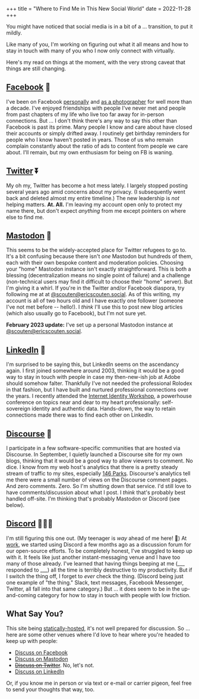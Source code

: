 +++
title = "Where to Find Me in This New Social World"
date = 2022-11-28
+++

You might have noticed that social media is in a bit of a ... transition, to put it mildly.

<!-- more -->

Like many of you, I'm working on figuring out what it all means and how to stay in touch with many of you who I now only connect with virtually.

Here's my read on things at the moment, with the very strong caveat that things are still changing.

## [Facebook](https://www.facebook.com/eric.scouten) 🔽

I've been on Facebook [personally](https://www.facebook.com/eric.scouten) and [as a photographer](https://www.facebook.com/eric.scouten.photo/) for well more than a decade. I've enjoyed friendships with people I've never met and people from past chapters of my life who live too far away for in-person connections. But ... I don't think there's any way to say this other than Facebook is past its prime. Many people I know and care about have closed their accounts or simply drifted away. I routinely get birthday reminders for people who I know haven't posted in years. Those of us who remain complain constantly about the ratio of ads to content from people we care about. I'll remain, but my own enthusiasm for being on FB is waning.

## [Twitter](https://twitter.com/scouten) ⏬

My oh my, Twitter has become a hot mess lately. I largely stopped posting several years ago amid concerns about my privacy. (I subsequently went back and deleted almost my entire timeline.) The new leadership is _not_ helping matters. **At. All.** I'm leaving my account open only to protect my name there, but don't expect _anything_ from me except pointers on where else to find me.

## [Mastodon](https://ericscouten.social/@scouten) 🔼

This seems to be the widely-accepted place for Twitter refugees to go to. It's a bit confusing because there isn't _one_ Mastodon but hundreds of them, each with their own bespoke content and moderation policies. Choosing your "home" Mastodon instance isn't exactly straightforward. This is both a blessing (decentralization means no single point of failure) and a challenge (non-technical users may find it difficult to choose their "home" server). But I'm giving it a whirl. If you're in the Twitter and/or Facebook diaspora, try following me at at <a rel="me" href="https://ericscouten.social/@scouten">@scouten@ericscouten.social</a>. As of this writing, my account is all of two hours old and I have exactly one follower (someone I've not met before -- hello!). I _think_ I'll use this to post new blog articles (which also usually go to Facebook), but I'm not sure yet.

**February 2023 update:** I've set up a personal Mastodon instance at [@scouten@ericscouten.social](https://ericscouten.social/@scouten).

## [LinkedIn](https://www.linkedin.com/in/ericscouten) 🔼

I'm surprised to be saying this, but LinkedIn seems on the ascendancy again. I first joined somewhere around 2003, thinking it would be a good way to stay in touch with people in case my then-new-ish job at Adobe should somehow falter. Thankfully I've not needed the professional Rolodex in that fashion, but I have built and nurtured professional connections over the years. I recently attended the [Internet Identity Workshop](https://internetidentityworkshop.com), a powerhouse conference on topics near and dear to my heart professionally: self-sovereign identity and authentic data. Hands-down, the way to retain connections made there was to find each other on LinkedIn.

## [Discourse](https://www.discourse.org) 🔽

I participate in a few software-specific communities that are hosted via Discourse. In September, I quietly launched a Discourse site for my own blogs, thinking that it would be a good way to allow viewers to comment. No dice. I know from my web host's analytics that there is a pretty steady stream of traffic to my sites, especially [146 Parks](https://146parks.blog). Discourse's analytics tell me there were a small number of views on the Discourse comment pages. And zero comments. Zero. So I'm shutting down that service. I'd still love to have comments/discussion about what I post. I _think_ that's probably best handled off-site. I'm thinking that's probably Mastodon or Discord (see below).

## [Discord](https://discord.com) 🤷🏻‍♂️

I'm still figuring this one out. (My teenager is _way_ ahead of me here! 🤣) At [work](https://contentauthenticity.org), we started using Discord a few months ago as a discussion forum for our open-source efforts. To be completely honest, I've struggled to keep up with it. It feels like just another instant-messaging venue and I have too many of those already. I've learned that having things beeping at me (___ responded to ___) all the time is terribly destructive to my productivity. But if I switch the thing off, I forget to _ever_ check the thing. (Discord being just one example of "the thing." Slack, text messages, Facebook Messenger, Twitter, all fall into that same category.) But ... it does seem to be in the up-and-coming category for how to stay in touch with people with low friction.

## What Say You?

This site being [statically-hosted](https://getzola.org), it's not well prepared for discussion. So ... here are some other venues where I'd love to hear where you're headed to keep up with people:

* [Discuss on Facebook](https://www.facebook.com/eric.scouten/posts/pfbid025fngvfBGfaU3u3DE7iT1f9E4sXSGofQEEnD2MLe3UACSU1jUrB7EwGMjiKndBhPql)
* [Discuss on Mastodon](https://techhub.social/@scouten/109423015226262970)
* ~~[Discuss on Twitter](https://twitter.com/scouten/status/1597308147735359489)~~. No, let's not.
* [Discuss on LinkedIn](https://www.linkedin.com/posts/ericscouten_where-to-find-me-in-this-new-social-world-activity-7003090384000094208-sm_b)

Or, if you know me in person or via text or e-mail or carrier pigeon, feel free to send your thoughts that way, too.
